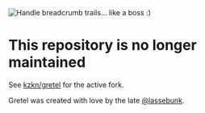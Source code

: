 <img src="http://i.imgur.com/CAKEaBM.png" alt="Handle breadcrumb trails... like a boss :)" />

# This repository is no longer maintained
See [kzkn/gretel](https://github.com/kzkn/gretel) for the active fork.

Gretel was created with love by the late [@lassebunk](https://github.com/lassebunk).
